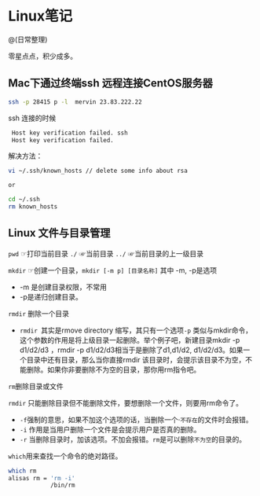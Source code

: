 # Linux笔记

@(日常整理)


零星点点，积少成多。

## Mac下通过终端ssh 远程连接CentOS服务器
```bash
ssh -p 28415 p -l  mervin 23.83.222.22
```
ssh 连接的时候
```bash
 Host key verification failed. ssh
 Host key verification failed. 
```
解决方法：
```bash
vi ~/.ssh/known_hosts // delete some info about rsa

or

cd ~/.ssh
rm known_hosts
```

## Linux 文件与目录管理

`pwd`	☞打印当前目录
`./`	☞当前目录
`../`	☞当前目录的上一级目录

`mkdir` ☞创建一个目录，`mkdir [-m p] [目录名称]` 其中 -m, -p是选项

-  -m 是创建目录权限，不常用
-   -p是递归创建目录。

`rmdir` 删除一个目录

- `rmdir `其实是rmove directory 缩写，其只有一个选项`-p` 类似与mkdir命令，这个参数的作用是将上级目录一起删除。举个例子吧，新建目录mkdir -p d1/d2/d3 ，rmdir -p d1/d2/d3相当于是删除了d1,d1/d2, d1/d2/d3。如果一个目录中还有目录，那么当你直接rmdir 该目录时，会提示该目录不为空，不能删除。如果你非要删除不为空的目录，那你用rm指令吧。

`rm`删除目录或文件

`rmdir` 只能删除目录但不能删除文件，要想删除一个文件，则要用rm命令了。
+ `-f`强制的意思，如果不加这个选项的话，当删除一个·`不存在`的文件时会报错。
+ `-i` 作用是当用户删除一个文件是会提示用户是否真的删除。
+ `-r` 当删除目录时，加该选项。不加会报错。`rm`是可以删除`不为空`的目录的。

`which`用来查找一个命令的绝对路径。
```bash
which rm
alisas rm = 'rm -i'
			/bin/rm
```

